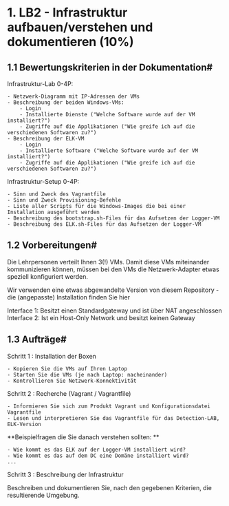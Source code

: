 # 1. LB2 - Infrastruktur aufbauen/verstehen und dokumentieren (10%)

## 1.1 Bewertungskriterien in der Dokumentation#

Infrastruktur-Lab 0-4P:

    - Netzwerk-Diagramm mit IP-Adressen der VMs
    - Beschreibung der beiden Windows-VMs:
        - Login
        - Installierte Dienste ("Welche Software wurde auf der VM installiert?")
        - Zugriffe auf die Applikationen ("Wie greife ich auf die verschiedenen Softwaren zu?")
    - Beschreibung der ELK-VM
        - Login
        - Installierte Software ("Welche Software wurde auf der VM installiert?")
        - Zugriffe auf die Applikationen ("Wie greife ich auf die verschiedenen Softwaren zu?")

Infrastruktur-Setup 0-4P:

    - Sinn und Zweck des Vagrantfile
    - Sinn und Zweck Provisioning-Befehle
    - Liste aller Scripts für die Windows-Images die bei einer Installation ausgeführt werden
    - Beschreibung des bootstrap.sh-Files für das Aufsetzen der Logger-VM
    - Beschreibung des ELK.sh-Files für das Aufsetzen der Logger-VM

## 1.2 Vorbereitungen#

Die Lehrpersonen verteilt Ihnen 3(!) VMs. Damit diese VMs miteinander kommunizieren können, müssen bei den VMs die Netzwerk-Adapter etwas speziell konfiguriert werden.

Wir verwenden eine etwas abgewandelte Version von diesem Repository - die (angepasste) Installation finden Sie hier

Interface 1:
Besitzt einen Standardgateway und ist über NAT angeschlossen
Interface 2:
Ist ein Host-Only Network und besitzt keinen Gateway

## 1.3 Aufträge#

Schritt 1 : Installation der Boxen

    - Kopieren Sie die VMs auf Ihren Laptop
    - Starten Sie die VMs (je nach Laptop: nacheinander)
    - Kontrollieren Sie Netzwerk-Konnektivität

Schritt 2 : Recherche (Vagrant / Vagrantfile)

    - Informieren Sie sich zum Produkt Vagrant und Konfigurationsdatei Vagrantfile
    - Lesen und interpretieren Sie das Vagrantfile für das Detection-LAB, ELK-Version

**Beispielfragen die Sie danach verstehen sollten: **

    - Wie kommt es das ELK auf der Logger-VM installiert wird?
    - Wie kommt es das auf dem DC eine Domäne installiert wird?
    ...

Schritt 3 : Beschreibung der Infrastruktur

Beschreiben und dokumentieren Sie, nach den gegebenen Kriterien, die resultierende Umgebung.
